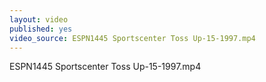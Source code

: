 ```yaml
---
layout: video
published: yes
video_source: ESPN1445 Sportscenter Toss Up-15-1997.mp4
---
```

ESPN1445 Sportscenter Toss Up-15-1997.mp4
